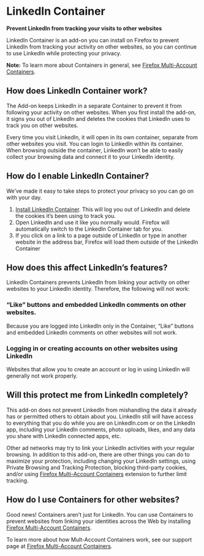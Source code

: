 # LinkedIn Container

**Prevent LinkedIn from tracking your visits to other websites**

LinkedIn Container is an add-on you can install on Firefox to prevent LinkedIn from tracking your activity on other websites, so you can continue to use LinkedIn while protecting your privacy.

**Note:** To learn more about Containers in general, see [Firefox Multi-Account Containers](https://support.mozilla.org/kb/containers).

## How does LinkedIn Container work?

The Add-on keeps LinkedIn in a separate Container to prevent it from following your activity on other websites. When you first install the add-on, it signs you out of LinkedIn and deletes the cookies that LinkedIn uses to track you on other websites. 

Every time you visit LinkedIn, it will open in its own container, separate from other websites you visit.  You can login to LinkedIn within its container.  When browsing outside the container, LinkedIn won’t be able to easily collect your browsing data and connect it to your LinkedIn identity.

## How do I enable LinkedIn Container?

We’ve made it easy to take steps to protect your privacy so you can go on with your day.

1. [Install LinkedIn Container](https://addons.mozilla.org/firefox/addon/LinkedIn-container/). This will log you out of LinkedIn and delete the cookies it’s been using to track you.
2. Open LinkedIn and use it like you normally would.  Firefox will automatically switch to the LinkedIn Container tab for you.
3. If you click on a link to a page outside of LinkedIn or type in another website in the address bar, Firefox will load them outside of the LinkedIn Container

## How does this affect LinkedIn’s features?

LinkedIn Containers prevents LinkedIn from linking your activity on other websites to your LinkedIn identity. Therefore, the following will not work:

### “Like” buttons and embedded LinkedIn comments on other websites.

Because you are logged into LinkedIn only in the Container, “Like” buttons and embedded LinkedIn comments on other websites will not work.

### Logging in or creating accounts on other websites using LinkedIn

Websites that allow you to create an account or log in using LinkedIn will generally not work properly.

## Will this protect me from LinkedIn completely?

This add-on does not prevent LinkedIn from mishandling the data it already has or permitted others to obtain about you. LinkedIn still will have access to everything that you do while you are on LinkedIn.com or on the LinkedIn app, including your LinkedIn comments, photo uploads, likes, and any data you share with LinkedIn connected apps, etc.  

Other ad networks may try to link your LinkedIn activities with your regular browsing. In addition to this add-on, there are other things you can do to maximize your protection, including changing your LinkedIn settings, using Private Browsing and Tracking Protection, blocking third-party cookies, and/or using [Firefox Multi-Account Containers](https://addons.mozilla.org/firefox/addon/multi-account-containers/ ) extension to further limit tracking.

## How do I use Containers for other websites?

Good news! Containers aren’t just for LinkedIn. You can use Containers to prevent websites from linking your identities across the Web by installing [Firefox Multi-Account Containers](https://addons.mozilla.org/firefox/addon/multi-account-containers/).

To learn more about how Mult-Account Containers work, see our support page at [Firefox Multi-Account Containers](https://addons.mozilla.org/firefox/addon/multi-account-containers/).
